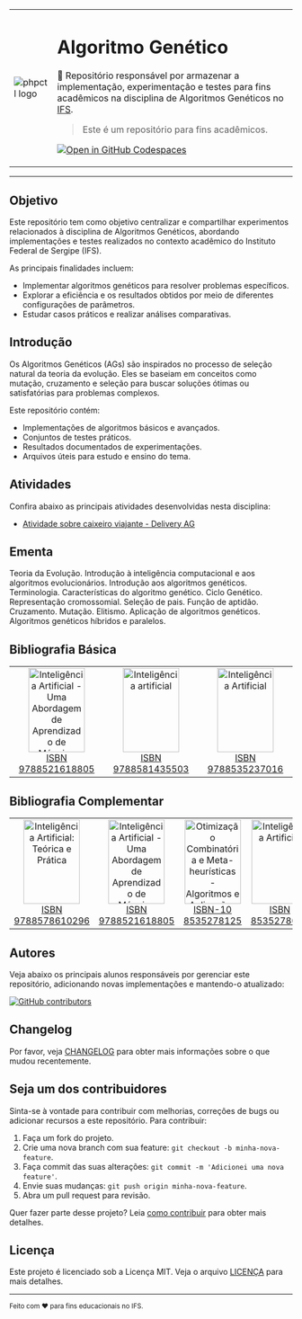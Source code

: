 <table>
  <tr>
    <td>
      <img alt="phpctl logo" src="https://github.com/user-attachments/assets/6deb3f34-5d7c-4d88-a815-99e2fd6558c7">
    </td>
    <td>
      <h1>
        Algoritmo Genético
      </h1>
      <p>🤖 Repositório responsável por armazenar a implementação, experimentação e testes para fins acadêmicos na disciplina de Algoritmos Genéticos no <a href="https://www.ifs.edu.br/">IFS</a>.</p>
      <blockquote>Este é um repositório para fins acadêmicos.</blockquote>
      <p><a href="https://codespaces.new/reinanhs/algoritmo-genetico-ifs?machine=standardLinux32gb"><img alt="Open in GitHub Codespaces" src="https://github.com/codespaces/badge.svg"></a></p>
    </td>
  </tr>
</table>

---

## Objetivo

Este repositório tem como objetivo centralizar e compartilhar experimentos relacionados à disciplina de Algoritmos Genéticos, abordando implementações e testes realizados no contexto acadêmico do Instituto Federal de Sergipe (IFS). 

As principais finalidades incluem:
- Implementar algoritmos genéticos para resolver problemas específicos.
- Explorar a eficiência e os resultados obtidos por meio de diferentes configurações de parâmetros.
- Estudar casos práticos e realizar análises comparativas.

## Introdução

Os Algoritmos Genéticos (AGs) são inspirados no processo de seleção natural da teoria da evolução. Eles se baseiam em conceitos como mutação, cruzamento e seleção para buscar soluções ótimas ou satisfatórias para problemas complexos.

Este repositório contém:
- Implementações de algoritmos básicos e avançados.
- Conjuntos de testes práticos.
- Resultados documentados de experimentações.
- Arquivos úteis para estudo e ensino do tema.

## Atividades

Confira abaixo as principais atividades desenvolvidas nesta disciplina:

- [Atividade sobre caixeiro viajante - Delivery AG](doc/classroom-tasks/01-delivery-ag.md)

## Ementa

Teoria da Evolução. Introdução à inteligência computacional e aos algoritmos 
evolucionários. Introdução aos algoritmos genéticos. Terminologia. Características do 
algoritmo genético. Ciclo Genético. Representação cromossomial. Seleção de pais. Função 
de aptidão. Cruzamento. Mutação. Elitismo. Aplicação de algoritmos genéticos. Algoritmos 
genéticos híbridos e paralelos.

## Bibliografia Básica

<table>
  <tr>
    <td align="center">
      <a href="https://www.amazon.com.br/Intelig%C3%AAncia-Artificial-Abordagem-Aprendizado-M%C3%A1quina/dp/8521637349">
        <img src="https://m.media-amazon.com/images/I/81FYVwJNC2L._SY466_.jpg" height="150px" width="100px;" alt="Inteligência Artificial - Uma Abordagem de Aprendizado de Máquina"/>
      </a>
      <br />
      <a href="https://www.amazon.com.br/Intelig%C3%AAncia-Artificial-Abordagem-Aprendizado-M%C3%A1quina/dp/8521637349">ISBN 9788521618805</a>
    </td>
    <td align="center">
      <a href="https://www.amazon.com.br/Intelig%C3%AAncia-artificial-George-Luger/dp/8581435505">
        <img src="https://m.media-amazon.com/images/I/611KRrdG7rL._SY466_.jpg" height="150px" width="100px;" alt="Inteligência artificial"/>
      </a>
      <br />
      <a href="https://www.amazon.com.br/Intelig%C3%AAncia-artificial-George-Luger/dp/8581435505">ISBN 9788581435503</a>
    </td>
    <td align="center">
      <a href="https://www.amazon.com.br/Intelig%C3%AAncia-Artificial-Peter-Norvig/dp/8535237011">
        <img src="https://m.media-amazon.com/images/I/91+VjYJPcjL._SY466_.jpg" height="150px" width="100px;" alt="Inteligência Artificial"/>
      </a>
      <br />
      <a href="https://www.amazon.com.br/Intelig%C3%AAncia-Artificial-Peter-Norvig/dp/8535237011">ISBN 9788535237016</a>
    </td>
  </tr>
</table>

## Bibliografia Complementar

<table>
  <tr>
    <td align="center">
      <a href="https://www.amazon.com.br/Intelig%C3%AAncia-Artificial-Te%C3%B3rica-Pr%C3%A1tica-Olivette/dp/8578610296">
        <img src="https://m.media-amazon.com/images/I/91f5espAHCL._SY466_.jpg" height="150px" width="100px;" alt="Inteligência Artificial: Teórica e Prática"/>
      </a>
      <br />
      <a href="https://www.amazon.com.br/Intelig%C3%AAncia-Artificial-Te%C3%B3rica-Pr%C3%A1tica-Olivette/dp/8578610296">ISBN 9788578610296</a>
    </td>
    <td align="center">
      <a href="https://www.amazon.com.br/Intelig%C3%AAncia-Artificial-Abordagem-Aprendizado-M%C3%A1quina/dp/8521618808">
        <img src="https://m.media-amazon.com/images/I/81s53YfC9GL._SY466_.jpg" height="150px" width="100px;" alt="Inteligência Artificial - Uma Abordagem de Aprendizado de Máquina"/>
      </a>
      <br />
      <a href="https://www.amazon.com.br/Intelig%C3%AAncia-Artificial-Abordagem-Aprendizado-M%C3%A1quina/dp/8521618808">ISBN 9788521618805</a>
    </td>
    <td align="center">
      <a href="https://www.amazon.com.br/Otimiza%C3%A7%C3%A3o-Combinat%C3%B3ria-Meta-heur%C3%ADsticas-Algoritmos-Aplica%C3%A7%C3%B5es/dp/8535278125">
        <img src="https://m.media-amazon.com/images/I/81cVj1739zL._SY466_.jpg" height="150px" width="100px;" alt="Otimização Combinatória e Meta-heurísticas - Algoritmos e Aplicações"/>
      </a>
      <br />
      <a href="https://www.amazon.com.br/Otimiza%C3%A7%C3%A3o-Combinat%C3%B3ria-Meta-heur%C3%ADsticas-Algoritmos-Aplica%C3%A7%C3%B5es/dp/8535278125">ISBN-10 8535278125</a>
    </td>
    <td align="center">
      <a href="https://www.amazon.com.br/Intelig%C3%AAncia-Artificial-Isa%C3%ADas-Lima/dp/8535278087">
        <img src="https://m.media-amazon.com/images/I/81NDaA2lgiL._SY466_.jpg" height="150px" width="100px;" alt="Inteligência Artificial"/>
      </a>
      <br />
      <a href="https://www.amazon.com.br/Intelig%C3%AAncia-Artificial-Isa%C3%ADas-Lima/dp/8535278087">ISBN 8535278087</a>
    </td>
  </tr>
</table>

## Autores

Veja abaixo os principais alunos responsáveis por gerenciar este repositório, adicionando novas implementações e mantendo-o atualizado:

[![GitHub contributors](https://contrib.rocks/image?repo=ReinanHS/algoritmo-genetico-ifs&max=2)](https://github.com/ReinanHS/algoritmo-genetico-ifs/graphs/contributors)

## Changelog

Por favor, veja [CHANGELOG](CHANGELOG.md) para obter mais informações sobre o que mudou recentemente.

## Seja um dos contribuidores

Sinta-se à vontade para contribuir com melhorias, correções de bugs ou adicionar recursos a este repositório. Para contribuir:

1. Faça um fork do projeto.
2. Crie uma nova branch com sua feature: `git checkout -b minha-nova-feature`.
3. Faça commit das suas alterações: `git commit -m 'Adicionei uma nova feature'`.
4. Envie suas mudanças: `git push origin minha-nova-feature`.
5. Abra um pull request para revisão.

Quer fazer parte desse projeto? Leia [como contribuir](CONTRIBUTING.md) para obter mais detalhes.

## Licença

Este projeto é licenciado sob a Licença MIT. Veja o arquivo [LICENÇA](LICENSE.md) para mais detalhes.

---

<small>Feito com ❤️ para fins educacionais no IFS.</small>
